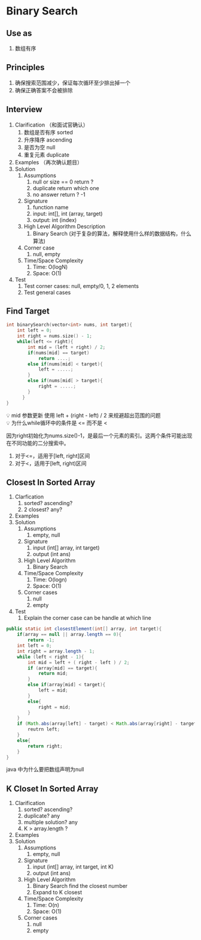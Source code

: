 # Binary Search

## Use as

1. 数组有序

## Principles

1. 确保搜索范围减少，保证每次循环至少排出掉一个
2. 确保正确答案不会被排除

## Interview

1. Clarification （和面试官确认）
    1. 数组是否有序 sorted
    2. 升序降序 ascending
    3. 是否为空 null
    4. 重复元素 duplicate
2. Examples （再次确认题目）
3. Solution
    1. Assumptions
        1. null or size == 0 return ?
        2. duplicate return which one
        3. no answer return ? -1
    2. Signature
        1. function name
        2. input: int[], int (array, target)
        3. output: int (index)
    3. High Level Algorithm Description
        1. Binary Search (对于复杂的算法，解释使用什么样的数据结构，什么算法)
    4. Corner case
        1. null, empty
    5. Time/Space Complexity
        1. Time: O(logN)
        2. Space: O(1)
4. Test
    1. Test corner cases: null, empty/0, 1, 2 elements
    2. Test general cases

## Find Target

```cpp
int binarySearch(vector<int> nums, int target){
	int left = 0;
	int right = nums.size() - 1;
	while(left <= right){
	    int mid = (left + right) / 2;
	    if(nums[mid] == target)
	        return ....;
	    else if(nums[mid] < target){
	        left = .....;
	    }
	    else if(nums[mid[ > target){
	        right = .....;
	    }
	  }
}
```

<aside>
💡 mid 参数更新 使用 left + (right - left) / 2 来规避超出范围的问题

</aside>

<aside>
💡 为什么while循环中的条件是 <= 而不是 <

因为right初始化为nums.size()-1，是最后一个元素的索引。这两个条件可能出现在不同功能的二分搜索中。

1. 对于<=，适用于[left, right]区间
2. 对于<，适用于[left, right)区间
</aside>

## Closest In Sorted Array

1. Clarfication
    1. sorted? ascending?
    2. 2 closest? any? 
2. Examples
3. Solution
    1. Assumptions
        1. empty, null
    2. Signature
        1. input (int[] array, int target)
        2. output (int ans)
    3. High Level Algorithm
        1. Binary Search
    4. Time/Space Complexity
        1. Time: O(logn)
        2. Space: O(1)
    5. Corner cases
        1. null
        2. empty
4. Test
    1. Explain the corner case can be handle at which line

```java
public static int closestElement(int[] array, int target){
	if(array == null || array.length == 0){
		return -1;
	int left = 0;
	int right = array.length - 1;
	while (left < right - 1){
		int mid = left + ( right - left ) / 2;
		if (array[mid] == target){
			return mid;
		}
		else if(array[mid] < target){
			left = mid;
		}
		else{
			right = mid;
		}
	}
	if (Math.abs(array[left] - target) < Math.abs(array[right] - target)){
		reutrn left;
	}
	else{
		return right;
	}
}
```

java 中为什么要把数组声明为null

## K Closet In Sorted Array

1. Clarification
    1. sorted? ascending?
    2. duplicate? any
    3. multiple solution? any
    4. K > array.length ?
2. Examples
3. Solution
    1. Assumptions
        1. empty, null
    2. Signature
        1. input (int[] array, int target, int K)
        2. output (int ans)
    3. High Level Algorithm
        1. Binary Search find the closest number
        2. Expand to K closest
    4. Time/Space Complexity
        1. Time: O(n)
        2. Space: O(1)
    5. Corner cases
        1. null
        2. empty